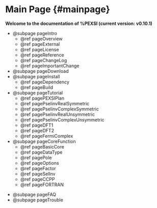 Main Page           {#mainpage}
=========

**Welcome to the documentation of %PEXSI (current version: v0.10.1)**

- @subpage pageIntro
  - @ref pageOverview
  - @ref pageExternal
  - @ref pageLicense
  - @ref pageReference
  - @ref pageChangeLog
  - @ref pageImportantChange
- @subpage pageDownload
- @subpage pageInstall
  - @ref pageDependency
  - @ref pageBuild
- @subpage pageTutorial
  - @ref pagePEXSIPlan
  - @ref pagePselinvRealSymmetric
  - @ref pagePselinvComplexSymmetric
  - @ref pagePselinvRealUnsymmetric
  - @ref pagePselinvComplexUnsymmetric
  - @ref pageDFT1
  - @ref pageDFT2
  - @ref pageFermiComplex
- @subpage pageCoreFunction
  - @ref pageBasicCore
  - @ref pageDataType
  - @ref pagePole
  - @ref pageOptions
  - @ref pageFactor
  - @ref pageSelInv
  - @ref pageCCPP
  - @ref pageFORTRAN
<!--
- @subpage pageUtility
  - @ref pageDataIO
  - @ref pageConvert
- @subpage pageTODO
-->
- @subpage pageFAQ
- @subpage pageTrouble

